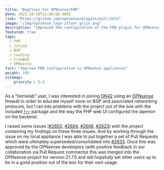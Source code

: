```yaml
---
title: "Bugfixes for OPNsense/FRR"
date: 2021-10-30T12:00:00.000Z
link: "https://github.com/opnsense/plugins/pull/2633"
image: "/img/opnsense_logo-zilver_grijs.png"
description: "Improved the configuration of the FRR plugin for OPNsense"
featured: true
tags:
  - PHP
  - Jinja2
  - BGP
  - routing
  - FreeBSD
  - OPNsense
fact: "Improve FRR configuration in OPNsense appliances"
weight: 100
sitemap: 
    priority : 0.8
---
```


As a "homelab" user, I was interested in joining [DN42](https://dn42.eu/) using an [OPNsense](https://opnsense.org) firewall in order to educate myself more on BGP and associated networking protocols, but I ran into problems with the project out of the box with the included [`frr`](https://frrouting.org/) package and the way the PHP web UI configured the daemon on the backend.

I raised some issues ([#2602](https://github.com/opnsense/plugins/pull/2602), [#2604](https://github.com/opnsense/plugins/pull/2604), [#2606](https://github.com/opnsense/plugins/pull/2606), [#2623](https://github.com/opnsense/plugins/pull/2623)) with the project containing my findings on these three issues. And by working through the issue on my local appliance I was able to put together a set of Pull Requests which were ultimately superseded/consolidated into [#2633](https://github.com/opnsense/plugins/pull/2633). Once this was approved by the OPNsense developers (with positive feedback in our collaboration via Pull Request comments) this was merged into the OPNsense project for version 21.7.5 and will hopefully set other users up to be in a good position out of the box for their own usage.
